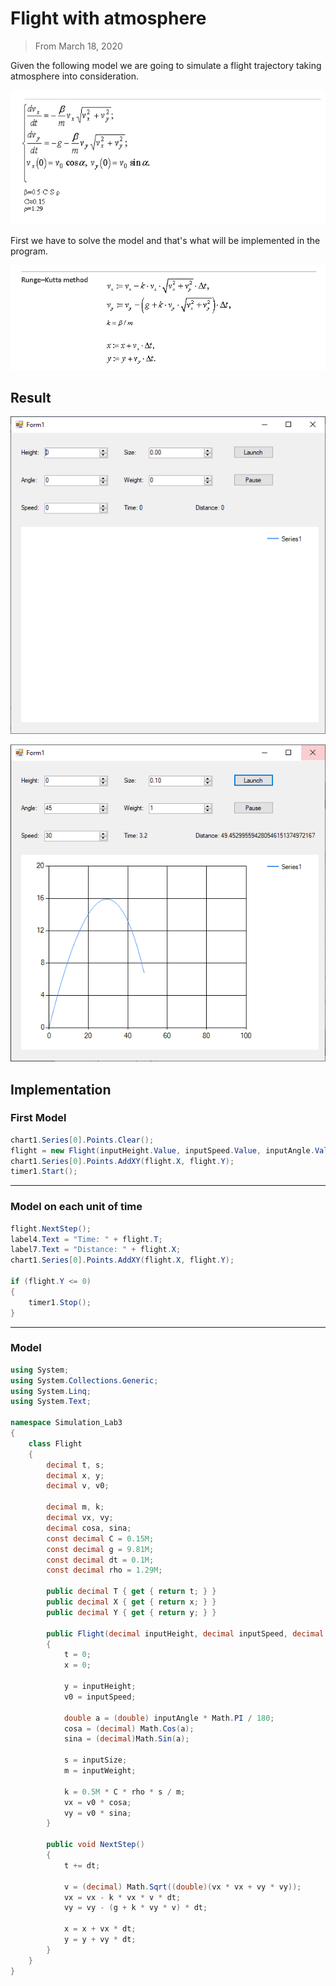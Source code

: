 # Flight with atmosphere
> From March 18, 2020

Given the following model we are going to simulate a flight trajectory taking atmosphere into consideration.

![fsc.png](./images/fsc.png)

First we have to solve the model and that's what will be implemented in the program.

![fsc_Runge-Kutta.png](./images/fsc_Runge-Kutta.png)

## Result

![fsc_0.png](./images/fsc_0.png)

![fsc_1.png](./images/fsc_1.png)

## Implementation

### First Model
```csharp
chart1.Series[0].Points.Clear();
flight = new Flight(inputHeight.Value, inputSpeed.Value, inputAngle.Value, inputSize.Value, inputWeight.Value);
chart1.Series[0].Points.AddXY(flight.X, flight.Y);
timer1.Start();
```
---

### Model on each unit of time
```csharp
flight.NextStep();
label4.Text = "Time: " + flight.T;
label7.Text = "Distance: " + flight.X;
chart1.Series[0].Points.AddXY(flight.X, flight.Y);
             
if (flight.Y <= 0)
{
    timer1.Stop();
}
```
---

### Model
```csharp
using System;
using System.Collections.Generic;
using System.Linq;
using System.Text;
 
namespace Simulation_Lab3
{
    class Flight
    {
        decimal t, s;
        decimal x, y;
        decimal v, v0;

        decimal m, k;
        decimal vx, vy;
        decimal cosa, sina;
        const decimal C = 0.15M;
        const decimal g = 9.81M;
        const decimal dt = 0.1M;
        const decimal rho = 1.29M;
        
        public decimal T { get { return t; } }
        public decimal X { get { return x; } }
        public decimal Y { get { return y; } }

        public Flight(decimal inputHeight, decimal inputSpeed, decimal inputAngle, decimal inputSize, decimal inputWeight)
        {
            t = 0;
            x = 0;

            y = inputHeight;
            v0 = inputSpeed;

            double a = (double) inputAngle * Math.PI / 180;
            cosa = (decimal) Math.Cos(a);
            sina = (decimal)Math.Sin(a);
    
            s = inputSize;
            m = inputWeight;
            
            k = 0.5M * C * rho * s / m;
            vx = v0 * cosa;
            vy = v0 * sina;
        }

        public void NextStep()
        {
            t += dt;

            v = (decimal) Math.Sqrt((double)(vx * vx + vy * vy));
            vx = vx - k * vx * v * dt;
            vy = vy - (g + k * vy * v) * dt;
    
            x = x + vx * dt;
            y = y + vy * dt;
        }
    }
}
```
